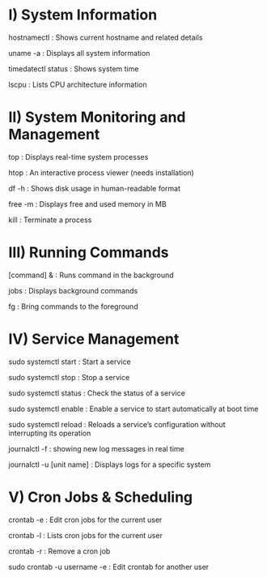 # I) System Information
hostnamectl : Shows current hostname and related details

uname -a : Displays all system information

timedatectl status : Shows system time

lscpu : Lists CPU architecture information

# II) System Monitoring and Management
top : Displays real-time system processes

htop : An interactive process viewer (needs installation)

df -h : Shows disk usage in human-readable format

free -m : Displays free and used memory in MB

kill <process id> : Terminate a process

# III) Running Commands
[command] & : Runs command in the background

jobs : Displays background commands

fg <command num> : Bring commands to the foreground

# IV) Service Management
sudo systemctl start <service> : Start a service

sudo systemctl stop <service> : Stop a service

sudo systemctl status <service> : Check the status of a service

sudo systemctl enable <service> : Enable a service to start automatically at boot time

sudo systemctl reload <service> : Reloads a service’s configuration without interrupting its operation

journalctl -f : showing new log messages in real time

journalctl -u [unit name] : Displays logs for a specific system

# V) Cron Jobs & Scheduling
crontab -e : Edit cron jobs for the current user

crontab -l : Lists cron jobs for the current user

crontab -r : Remove a cron job

sudo crontab -u username -e : Edit crontab for another user
